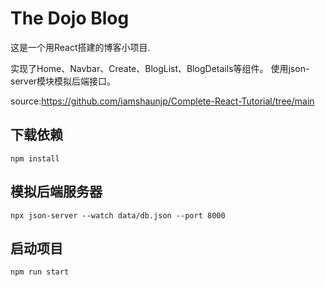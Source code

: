 # The Dojo Blog
这是一个用React搭建的博客小项目.


实现了Home、Navbar、Create、BlogList、BlogDetails等组件。
使用json-server模块模拟后端接口。

source:https://github.com/iamshaunjp/Complete-React-Tutorial/tree/main
## 下载依赖
```
npm install
```
## 模拟后端服务器
```
npx json-server --watch data/db.json --port 8000
```

## 启动项目
```
npm run start
```
